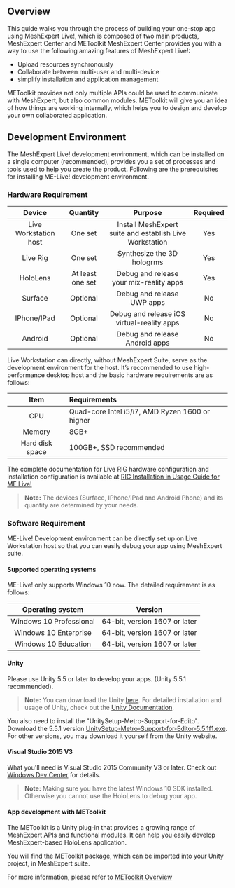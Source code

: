 ## Overview

This guide walks you through the process of building your one-stop app using MeshExpert Live!, which is composed of two main products, MeshExpert Center and METoolkit
MeshExpert Center provides you with a way to use the following amazing features of MeshExpert Live!:

+ Upload resources synchronously
+ Collaborate between multi-user and multi-device
+ simplify installation and application management

METoolkit provides not only multiple APIs could be used to communicate with MeshExpert, but also common modules. METoolkit will give you an idea of how things are working internally, which helps you to design and develop your own collaborated application.

## Development Environment

The MeshExpert Live! development environment, which can be installed on a single computer (recommended), provides you a set of processes and tools used to help you create the product. Following are the prerequisites for installing ME-Live! development environment.

### Hardware Requirement

|        Device         |     Quantity     |                 Purpose                  | Required |
| :-------------------: | :--------------: | :--------------------------------------: | :------: |
| Live Workstation host |     One set      | Install MeshExpert suite and establish Live Workstation |   Yes    |
|       Live Rig        |     One set      |        Synthesize the 3D hologrms        |   Yes    |
|       HoloLens        | At least one set | Debug and release your mix-reality apps  |   Yes    |
|        Surface        |     Optional     |        Debug and release UWP apps        |    No    |
|      IPhone/IPad      |     Optional     | Debug and release iOS virtual-reality apps |    No    |
|        Android        |     Optional     |      Debug and release Android apps      |    No    |

Live Workstation can directly, without MeshExpert Suite, serve as the development environment for the host. It’s recommended to use high-performance desktop host and the basic hardware requirements are as follows:

|      Item       | Requirements                             |
| :-------------: | :--------------------------------------- |
|       CPU       | Quad-core Intel i5/i7, AMD Ryzen 1600 or higher |
|     Memory      | 8GB+                                     |
| Hard disk space | 100GB+, SSD recommended                  |

The complete documentation for Live RIG hardware configuration and installation configuration is available at [RIG Installation in Usage Guide for ME Live!](user-guide.md#rig-installation)

> **Note:** The devices (Surface, IPhone/IPad and Android Phone) and its quantity are determined by your needs.

### Software Requirement

ME-Live! Development environment can be directly set up on Live Workstation host so that you can easily debug your app using MeshExpert suite.

#### Supported operating systems

ME-Live! only supports Windows 10 now. The detailed requirement is as follows:

|    Operating system     |            Version            |
| :---------------------: | :---------------------------: |
| Windows 10 Professional | 64-bit, version 1607 or later |
|  Windows 10 Enterprise  | 64-bit, version 1607 or later |
|  Windows 10 Education   | 64-bit, version 1607 or later |

#### Unity

Please use Unity 5.5 or later to develop your apps. (Unity 5.5.1 recommended).

> **Note:** You can download the Unity [here](https://unity3d.com/get-unity/download/archive). For detailed installation and usage of Unity, check out the [Unity Documentation](https://docs.unity3d.com/Manual/index.html).

You also need to install the "UnitySetup-Metro-Support-for-Edito". Download the 5.5.1 version [UnitySetup-Metro-Support-for-Editor-5.5.1f1.exe](https://meshexpert-us.s3.amazonaws.com/UnitySetup-Metro-Support-for-Editor-5.5.1f1.exe). For other versions, you may download it yourself from the Unity website.



#### Visual Studio 2015 V3

What you'll need is Visual Studio 2015 Community V3 or later. Check out [Windows Dev Center](https://developer.microsoft.com/en-us/windows/mixed-reality/install_the_tools#immersive_headset_development_.28minimum.29) for details.

> **Note:** Making sure you have the latest Windows 10 SDK installed. Otherwise you cannot use the HoloLens to debug your app.



#### App development with METoolkit 

The METoolkit is a Unity plug-in that provides a growing range of MeshExpert APIs and  functional modules. It can help you easily develop MeshExpert-based HoloLens application.

You will find the METoolkit package, which can be imported into your Unity project, in MeshExpert suite.

For more information, please refer to [METoolkit Overview](METoolkit/METoolkit-overview.md)

